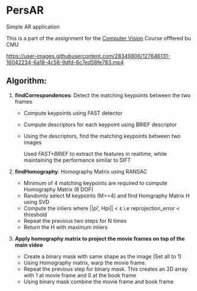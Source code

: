 # PersAR
 Simple AR application
 
 This is a part of the assignment for the [Computer Vision](https://www.cs.cmu.edu/~16385/) Course offfered bu CMU
 
 

https://user-images.githubusercontent.com/28349806/127646131-16042234-6a18-4c58-9dfd-6c7ed58fe783.mp4


## Algorithm:
1. **findCorrespondences**: Detect the matching keypoints between the two frames
   * Compute keypoints using FAST detector
   * Compute descriptors for each keypoint using BRIEF descriptor
   * Using the descriptors, find the matching keypoints between two images
     
     Used *FAST+BRIEF* to extract the features in realtime, while maintaining the performance similar to SIFT
     
2. **findHomography**: Homography Matrix using RANSAC
   * Minimum of 4 matching keypoints are required to compute Homography Matrix (8 DOF)
   * Randomly select M keypoints (M>=4) and find Homgraphy Matrix H using SVD
   * Compute the inliers where ||pi’, Hpi|| < ε i.e reprojection_error < threshold
   * Repeat the previous two steps for N times
   * Return the H with maximum inliers  
   
3. **Apply homography matrix to project the movie frames on top of the main video**
   * Create a binary mask with same shape as the image (Set all to 1)
   * Using Homography matrix, warp the movie frame.
   * Repeat the previous step for binary mask. This creates an 2D array with 1 at movie frame and 0 at the book frame
   * Using binary mask combine the movie frame and book frame


